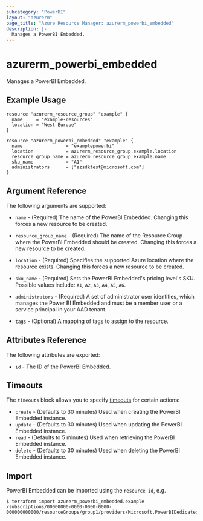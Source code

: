 ```yaml
---
subcategory: "PowerBI"
layout: "azurerm"
page_title: "Azure Resource Manager: azurerm_powerbi_embedded"
description: |-
  Manages a PowerBI Embedded.
---
```


# azurerm_powerbi_embedded

Manages a PowerBI Embedded.

## Example Usage

```hcl
resource "azurerm_resource_group" "example" {
  name     = "example-resources"
  location = "West Europe"
}

resource "azurerm_powerbi_embedded" "example" {
  name                = "examplepowerbi"
  location            = azurerm_resource_group.example.location
  resource_group_name = azurerm_resource_group.example.name
  sku_name            = "A1"
  administrators      = ["azsdktest@microsoft.com"]
}
```

## Argument Reference

The following arguments are supported:

* `name` - (Required) The name of the PowerBI Embedded. Changing this forces a new resource to be created.

* `resource_group_name` - (Required) The name of the Resource Group where the PowerBI Embedded should be created. Changing this forces a new resource to be created.

* `location` - (Required) Specifies the supported Azure location where the resource exists. Changing this forces a new resource to be created.

* `sku_name` - (Required) Sets the PowerBI Embedded's pricing level's SKU. Possible values include: `A1`, `A2`, `A3`, `A4`, `A5`, `A6`.

* `administrators` - (Required) A set of administrator user identities, which manages the Power BI Embedded and must be a member user or a service principal in your AAD tenant.

* `tags` - (Optional) A mapping of tags to assign to the resource.

## Attributes Reference

The following attributes are exported:

* `id` - The ID of the PowerBI Embedded.

## Timeouts

The `timeouts` block allows you to specify [timeouts](https://www.terraform.io/docs/configuration/resources.html#timeouts) for certain actions:

* `create` - (Defaults to 30 minutes) Used when creating the PowerBI Embedded instance.
* `update` - (Defaults to 30 minutes) Used when updating the PowerBI Embedded instance.
* `read` - (Defaults to 5 minutes) Used when retrieving the PowerBI Embedded instance.
* `delete` - (Defaults to 30 minutes) Used when deleting the PowerBI Embedded instance.


## Import

PowerBI Embedded can be imported using the `resource id`, e.g.

```shell
$ terraform import azurerm_powerbi_embedded.example /subscriptions/00000000-0000-0000-0000-000000000000/resourceGroups/group1/providers/Microsoft.PowerBIDedicated/capacities/capacity1
```
